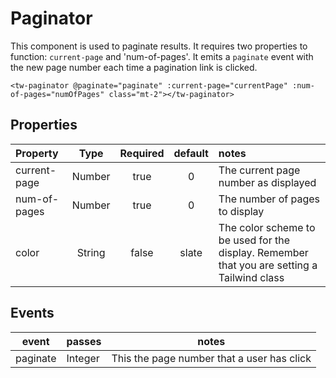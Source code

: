 # Paginator
This component is used to paginate results. It requires two properties to function: `current-page` and 'num-of-pages'. It emits
a `paginate` event with the new page number each time a pagination link is clicked.

```vue
<tw-paginator @paginate="paginate" :current-page="currentPage" :num-of-pages="numOfPages" class="mt-2"></tw-paginator>
```

## Properties
| Property     |  Type  | Required | default  | notes                                                                                       |
|:-------------|:------:|:--------:|:--------:|:--------------------------------------------------------------------------------------------|
| current-page | Number |   true   |    0     | The current page number as displayed                                                        |
| num-of-pages | Number |   true   |    0     | The number of pages to display                                                              |
| color        | String |  false   |  slate   | The color scheme to be used for the display. Remember that you are setting a Tailwind class |

## Events

| event    | passes  | notes                                      |
|----------|---------|--------------------------------------------|
| paginate | Integer | This the page number that a user has click |

